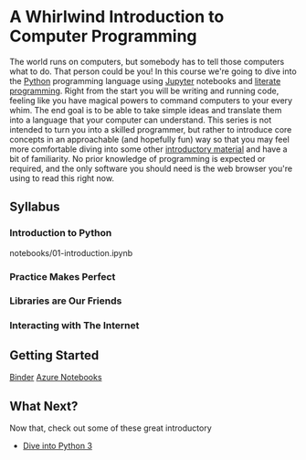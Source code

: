 # A Whirlwind Introduction to Computer Programming

The world runs on computers, but somebody has to tell those computers what to do.
That person could be you!
In this course we're going to dive into the [Python](https://www.python.org/) programming language using [Jupyter](http://jupyter.org/) notebooks and [literate programming](https://en.wikipedia.org/wiki/Literate_programming).
Right from the start you will be writing and running code, feeling like you have magical powers to command computers to your every whim.
The end goal is to be able to take simple ideas and translate them into a language that your computer can understand.
This series is not intended to turn you into a skilled programmer, but rather to introduce core concepts in an approachable (and hopefully fun) way so that you may feel more comfortable diving into some other [introductory material](#what-next) and have a bit of familiarity. 
No prior knowledge of programming is expected or required, and the only software you should need is the web browser you're using to read this right now.

## Syllabus

### Introduction to Python

notebooks/01-introduction.ipynb

### Practice Makes Perfect

### Libraries are Our Friends

### Interacting with The Internet

## Getting Started

[Binder](https://mybinder.org/)
[Azure Notebooks](https://notebooks.azure.com/)

## What Next?

Now that, check out some of these great introductory

 * [Dive into Python 3](http://www.diveintopython3.net/)